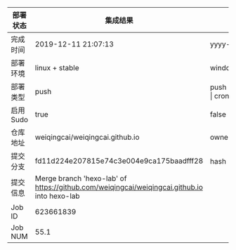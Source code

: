 部署状态 | 集成结果 | 参考值
---|---|---
完成时间 | 2019-12-11 21:07:13 | yyyy-mm-dd hh:mm:ss
部署环境 | linux + stable | window \| linux + stable
部署类型 | push | push \| pull_request \| api \| cron
启用Sudo | true | false \| true
仓库地址 | weiqingcai/weiqingcai.github.io | owner_name/repo_name
提交分支 | fd11d224e207815e74c3e004e9ca175baadfff28 | hash 16位
提交信息 | Merge branch 'hexo-lab' of https://github.com/weiqingcai/weiqingcai.github.io into hexo-lab |
Job ID   | 623661839 |
Job NUM  | 55.1 |
